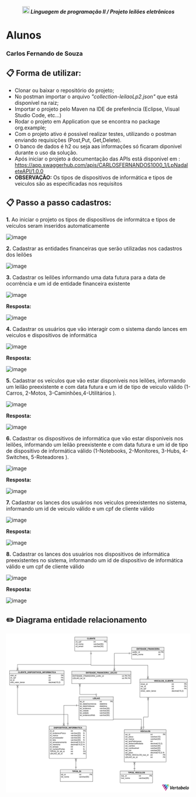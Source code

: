 <h5 align="center"> <img src = "https://github.com/Time-1-ADS/ProjetoGSW/blob/sprints/Imagens%20Geral/Fatec_logo.png" width="20" height="20" /> Linguagem de programação II / Projeto leilões eletrônicos </h5>

# Alunos
### Carlos Fernando de Souza

## :clipboard: Forma de utilizar:
* Clonar ou baixar o repositório do projeto;
* No postman importar o arquivo  _"collection-leilaoLp2.json"_  que está disponível na raiz;
* Importar o projeto pelo Maven na IDE de preferência (Eclipse, Visual Studio Code, etc...)
* Rodar o projeto em  Application que se encontra no package org.example;
* Com o projeto ativo é possivel realizar testes, utilizando o postman enviando requisições (Post,Put, Get,Delete). 
* O banco de dados é h2 ou seja aas informações só ficaram diponivel durante o uso da solução.
* Após iniciar  o projeto a documentação das APIs está disponivel em : https://app.swaggerhub.com/apis/CARLOSFERNANDOS1000_1/LpNadaleteAPI/1.0.0
* **OBSERVAÇÃO:** Os tipos de dispositivos de informática e tipos de veiculos são as especificadas nos requisitos

## :clipboard: Passo a passo cadastros:
**1.** Ao iniciar o projeto os tipos de dispositivos de informátca e tipos de veículos seram inseridos automaticamente

  ![image](https://github.com/Antonio-Zago/leilaoEletronicoLp2/assets/80283126/327d83df-0d6f-4fa6-9d57-d100da31ed89)

**2.** Cadastrar as entidades financeiras que serão utilizadas nos cadastros dos leilões

   ![image](https://github.com/Antonio-Zago/leilaoEletronicoLp2/assets/80283126/5fb4641a-67e7-473e-8001-8e05b6576d06)

**3.** Cadastrar os leilões informando uma data futura para a data de ocorrência e um id de entidade financeira existente

   ![image](https://github.com/Antonio-Zago/leilaoEletronicoLp2/assets/80283126/053e0080-45ee-49ee-8500-e60c53c9905b)

   **Resposta:**
   
   ![image](https://github.com/Antonio-Zago/leilaoEletronicoLp2/assets/80283126/3cdd11fd-fa20-4f1a-8b30-cba14db5afb4)

**4.** Cadastrar os usuários que vão interagir com o sistema dando lances em veiculos e dispositivos de informática

   ![image](https://github.com/Antonio-Zago/leilaoEletronicoLp2/assets/80283126/1ba0d33f-2154-4fa7-9f89-9727378518ac)

   **Resposta:**

   ![image](https://github.com/Antonio-Zago/leilaoEletronicoLp2/assets/80283126/afbb3e35-aed4-49e3-9b07-0517231a941d)

**5.** Cadastrar os veículos que vão estar disponiveis nos leilões, informando um leilão preexistente e com data futura e um id de tipo de veiculo válido (1-Carros, 2-Motos, 3-Caminhões,4-Utilitários ).

   ![image](https://github.com/Antonio-Zago/leilaoEletronicoLp2/assets/80283126/b6a77f31-5767-4410-896d-8c3f8b0607b2)

   **Resposta:**

   ![image](https://github.com/Antonio-Zago/leilaoEletronicoLp2/assets/80283126/e248475f-e564-4210-a488-d7aefd6c37fb)

**6.** Cadastrar os dispositivos de informática que vão estar disponiveis nos leilões, informando um leilão preexistente e com data futura e um id de tipo de dispositivo de informática válido (1-Notebooks, 2-Monitores, 3-Hubs, 4-Switches, 5-Roteadores ).

   ![image](https://github.com/Antonio-Zago/leilaoEletronicoLp2/assets/80283126/7d51488c-cec8-4bed-b3dd-284ef9aa4904)

   **Resposta:**

   ![image](https://github.com/Antonio-Zago/leilaoEletronicoLp2/assets/80283126/7a66c3e5-e549-4b01-95e7-80356973aa14)

**7.** Cadastrar os lances dos usuários nos veiculos preexistentes no sistema, informando um id de veiculo válido e um cpf de cliente válido

   ![image](https://github.com/Antonio-Zago/leilaoEletronicoLp2/assets/80283126/602952e5-5499-45fb-a8c0-5f4749048fe5)

   **Resposta:**

   ![image](https://github.com/Antonio-Zago/leilaoEletronicoLp2/assets/80283126/8aae4469-ad0f-40ed-ae93-b00e95d9f65c)


**8.** Cadastrar os lances dos usuários nos dispositivos de informática preexistentes no sistema, informando um id de dispositivo de informática válido e um cpf de cliente válido
 
   ![image](https://github.com/Antonio-Zago/leilaoEletronicoLp2/assets/80283126/d9579c31-7ee6-41e9-a728-17ee2ad34d7e)

   **Resposta:**

   ![image](https://github.com/Antonio-Zago/leilaoEletronicoLp2/assets/80283126/1048abd1-b0cf-441f-8eb9-d866374de1b5)


   



   






## :pencil2: Diagrama entidade relacionamento

<img src="https://github.com/Antonio-Zago/leilaoEletronicoLp2/blob/main/Leil%C3%A3o_Eletr%C3%B4nico_Physical_Export-2023-08-26_10-14.png">
          
